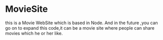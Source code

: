 # MovieSite
this is a  Movie WebSite which is based in Node.
And in the future ,you can go on to expand this code,it can be a movie site where people can share movies which he or her like.
